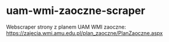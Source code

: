 # uam-wmi-zaoczne-scraper
Webscraper strony z planem UAM WMI zaoczne:
https://zajecia.wmi.amu.edu.pl/plan_zaoczne/PlanZaoczne.aspx
